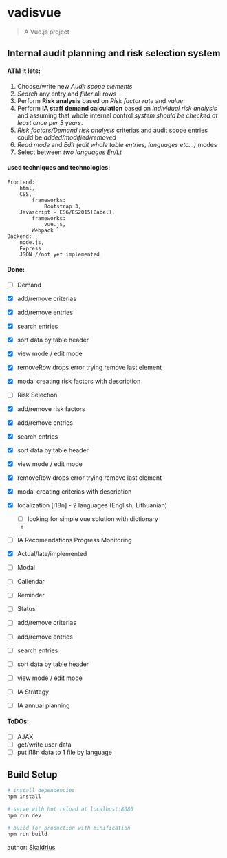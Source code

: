 # vadisvue

> A Vue.js project

## Internal audit planning and risk selection system
#### ATM It lets:
1. Choose/write new *Audit scope elements*
2. *Search* any entry and *filter* all rows
3. Perform **Risk analysis** based on *Risk factor rate* and *value*
4. Perform **IA staff demand calculation** based on *individual risk analysis* and assuming that 
whole internal control _system should be checked at least once per 3 years_.
5. *Risk factors/Demand risk analysis* criterias and audit scope entries could be _added/modified/removed_
6. *Read mode* and *Edit (edit whole table entries, languages etc...)* modes
7. Select between *two languages En/Lt*


#### used techniques and technologies: 
    Frontend: 
        html,
        CSS,
            frameworks:
                Bootstrap 3,
        Javascript - ES6/ES2015(Babel), 
            frameworks:
                vue.js,
            Webpack 
    Backend: 
        node.js,
        Express
        JSON //not yet implemented


#### Done: 
- [ ] Demand
- [x] add/remove criterias                                
- [x] add/remove entries                                  
- [x] search entries                                      
- [x] sort data by table header                           
- [x] view mode / edit mode                               
- [x] removeRow drops error trying remove last element    
- [x] modal creating risk factors with description

- [ ] Risk Selection
- [x] add/remove risk factors                             
- [x] add/remove entries                                  
- [x] search entries                                      
- [x] sort data by table header                           
- [x] view mode / edit mode                               
- [x] removeRow drops error trying remove last element    
- [x] modal creating criterias with description

- [x] localization [i18n] - 2 languages (English, Lithuanian)
  - [ ] looking for simple vue solution with dictionary
  - 
- [ ] IA Recomendations Progress Monitoring
- [x] Actual/late/implemented
- [ ] Modal
- [ ] Callendar
- [ ] Reminder
- [ ] Status
- [ ] add/remove criterias                                
- [ ] add/remove entries                                  
- [ ] search entries                                      
- [ ] sort data by table header                           
- [ ] view mode / edit mode                               

- [ ] IA Strategy

- [ ] IA annual planning 


#### ToDOs:   
- [ ] AJAX 
- [ ] get/write user data                
- [ ] put i18n data to 1 file by language 

## Build Setup

``` bash
# install dependencies
npm install

# serve with hot reload at localhost:8080
npm run dev

# build for production with minification
npm run build
```
author: [Skaidrius](mailto:skaidrius@gmail.com)
